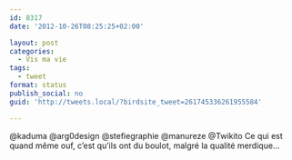```yaml
---
id: 8317
date: '2012-10-26T08:25:25+02:00'

layout: post
categories:
  - Vis ma vie
tags:
  - tweet
format: status
publish_social: no
guid: 'http://tweets.local/?birdsite_tweet=261745336261955584'

---
```


@kaduma @arg0design @stefiegraphie @manureze @Twikito Ce qui est quand même ouf, c’est qu’ils ont du boulot, malgré la qualité merdique…